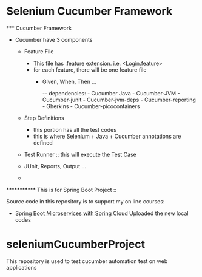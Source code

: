 # Selenium Cucumber Framework

*** Cucumber Framework
* Cucumber have 3 components
  - Feature File
    - This file has .feature extension. i.e. <Login.feature>
    - for each feature, there will be one feature file
      - Given, When, Then ...

          -- dependencies: 
            - Cucumber Java
            - Cucumber-JVM
            - Cucumber-junit
            - Cucumber-jvm-deps
            - Cucumber-reporting
            - Gherkins
            - Cucumber-picocontainers 

  - Step Definitions
    - this portion has all the test codes
    - this is where Selenium + Java + Cucumber annotations are defined


  - Test Runner :: this will execute the Test Case
  - JUnit, Reports, Output ...
  - 


















*********** This is for Spring Boot Project ::

Source code in this repository is to support my on line courses:
* [Spring Boot Microservices with Spring Cloud](https://www.udemy.com/spring-boot-microservices-with-spring-cloud-beginner-to-guru/?couponCode=GIT_HUB2)
Uploaded the new local codes
# seleniumCucumberProject
This repository is used to test cucumber automation test on web applications


